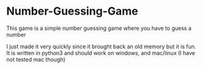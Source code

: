 # Number-Guessing-Game
This game is a simple number guessing game where you have to guess a number

I just made it very quickly since it brought back an old memory but it is fun. It is written in python3 and should work on windows, and mac/linux (I have not tested mac though)

